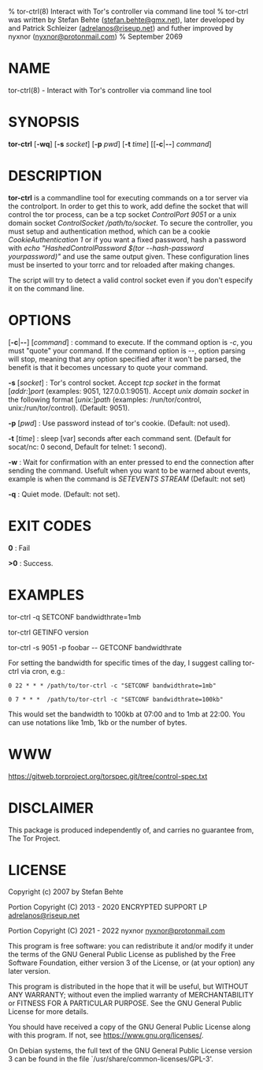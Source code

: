 % tor-ctrl(8) Interact with Tor's controller via command line tool
% tor-ctrl was written by Stefan Behte (stefan.behte@gmx.net), later developed by and Patrick Schleizer (adrelanos@riseup.net) and futher improved by nyxnor (nyxnor@protonmail.com)
% September 2069

# NAME

tor-ctrl(8) - Interact with Tor's controller via command line tool

# SYNOPSIS

**tor-ctrl** [**-wq**] [**-s** *socket*] [**-p** *pwd*] [**-t** *time*] [[**-c**|**--**] *command*]

# DESCRIPTION

**tor-ctrl** is a commandline tool for executing commands on a tor server via the controlport.  In order to get this to work, add define the socket that will control the tor process, can be a tcp socket *ControlPort 9051* or a unix domain socket *ControlSocket /path/to/socket*. To secure the controller, you must setup and authentication method, which can be a cookie
*CookieAuthentication 1* or if you want a fixed password, hash a password with *echo "HashedControlPassword $(tor --hash-password yourpassword)"* and use the same output given. These configuration lines must be inserted to your torrc and tor reloaded after making changes.

The script will try to detect a valid control socket even if you don't especify it on the command line.

# OPTIONS

[**-c**|**--**] [*command*]
: command to execute. If the command option is *-c*, you must "quote" your command. If the command option is *--*, option parsing will stop, meaning that any option specified after it won't be parsed, the benefit is that it becomes uncessary to quote your command.

**-s** [*socket*]
: Tor's control socket. Accept *tcp socket* in the format [*addr:*]*port* (examples: 9051, 127.0.0.1:9051). Accept *unix domain socket* in the following format [*unix:*]*path* (examples: /run/tor/control, unix:/run/tor/control). (Default: 9051).

**-p** [*pwd*]
: Use password instead of tor's cookie. (Default: not used).

**-t** [*time*]
: sleep [var] seconds after each command sent. (Default for socat/nc: 0 second, Default for telnet: 1 second).

**-w**
: Wait for confirmation with an enter pressed to end the connection after sending the command. Usefult when you want to be warned about events, example is when the command is *SETEVENTS STREAM* (Default: not set)

**-q**
: Quiet mode. (Default: not set).

# EXIT CODES

**0**
: Fail

**>0**
: Success.

# EXAMPLES

tor-ctrl -q SETCONF bandwidthrate=1mb

tor-ctrl GETINFO version

tor-ctrl -s 9051 -p foobar -- GETCONF bandwidthrate

For setting the bandwidth for specific times of the day, I suggest calling tor-ctrl via cron, e.g.:

`0 22 * * * /path/to/tor-ctrl -c "SETCONF bandwidthrate=1mb"`

`0 7 * * *  /path/to/tor-ctrl -c "SETCONF bandwidthrate=100kb"`

This would set the bandwidth to 100kb at 07:00 and to 1mb at 22:00.  You can use notations like 1mb, 1kb or the number of bytes.

# WWW

https://gitweb.torproject.org/torspec.git/tree/control-spec.txt

# DISCLAIMER

This package is produced independently of, and carries no guarantee from, The
Tor Project.

# LICENSE

Copyright (c) 2007 by Stefan Behte

Portion Copyright (C) 2013 - 2020 ENCRYPTED SUPPORT LP <adrelanos@riseup.net>

Portion Copyright (C) 2021 - 2022 nyxnor <nyxnor@protonmail.com>

This program is free software: you can redistribute it and/or modify
it under the terms of the GNU General Public License as published by
the Free Software Foundation, either version 3 of the License, or
(at your option) any later version.

This program is distributed in the hope that it will be useful,
but WITHOUT ANY WARRANTY; without even the implied warranty of
MERCHANTABILITY or FITNESS FOR A PARTICULAR PURPOSE.  See the
GNU General Public License for more details.

You should have received a copy of the GNU General Public License
along with this program.  If not, see <https://www.gnu.org/licenses/>.

On Debian systems, the full text of the GNU General Public
License version 3 can be found in the file
`/usr/share/common-licenses/GPL-3'.
